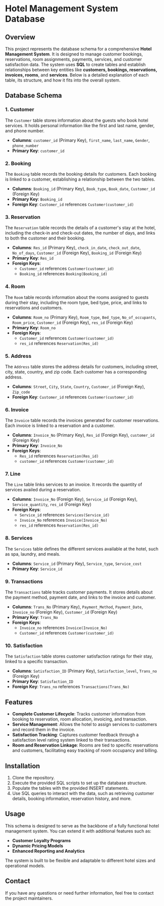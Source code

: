 # Hotel Management System Database

## Overview
This project represents the database schema for a comprehensive **Hotel Management System**. It is designed to manage customer bookings, reservations, room assignments, payments, services, and customer satisfaction data. The system uses **SQL** to create tables and establish relationships between key entities like **customers, bookings, reservations, invoices, rooms**, and **services**. Below is a detailed explanation of each table, its structure, and how it fits into the overall system.

## Database Schema

### 1. Customer
The `Customer` table stores information about the guests who book hotel services. It holds personal information like the first and last name, gender, and phone number.
- **Columns**: `customer_id` (Primary Key), `first_name`, `last_name`, `Gender`, `phone_number`
- **Primary Key**: `customer_id`

### 2. Booking
The `Booking` table records the booking details for customers. Each booking is linked to a customer, establishing a relationship between the two tables.
- **Columns**: `Booking_id` (Primary Key), `Book_type`, `Book_date`, `Customer_id` (Foreign Key)
- **Primary Key**: `Booking_id`
- **Foreign Key**: `Customer_id` references `Customer(customer_id)`

### 3. Reservation
The `Reservation` table records the details of a customer's stay at the hotel, including the check-in and check-out dates, the number of days, and links to both the customer and their booking.
- **Columns**: `Res_id` (Primary Key), `check_in_date`, `check_out_date`, `No_of_days`, `Customer_id` (Foreign Key), `Booking_id` (Foreign Key)
- **Primary Key**: `Res_id`
- **Foreign Keys**: 
  - `Customer_id` references `Customer(customer_id)`
  - `Booking_id` references `Booking(Booking_id)`

### 4. Room
The `Room` table records information about the rooms assigned to guests during their stay, including the room type, bed type, price, and links to reservations and customers.
- **Columns**: `Room_no` (Primary Key), `Room_type`, `Bed_type`, `No_of_occupants`, `Room_price`, `Customer_id` (Foreign Key), `res_id` (Foreign Key)
- **Primary Key**: `Room_no`
- **Foreign Keys**: 
  - `Customer_id` references `Customer(customer_id)`
  - `res_id` references `Reservation(Res_id)`

### 5. Address
The `Address` table stores the address details for customers, including street, city, state, country, and zip code. Each customer has a corresponding address.
- **Columns**: `Street`, `City`, `State`, `Country`, `Customer_id` (Foreign Key), `Zip_code`
- **Foreign Key**: `Customer_id` references `Customer(customer_id)`

### 6. Invoice
The `Invoice` table records the invoices generated for customer reservations. Each invoice is linked to a reservation and a customer.
- **Columns**: `Invoice_No` (Primary Key), `Res_id` (Foreign Key), `customer_id` (Foreign Key)
- **Primary Key**: `Invoice_No`
- **Foreign Keys**:
  - `Res_id` references `Reservation(Res_id)`
  - `customer_id` references `Customer(customer_id)`

### 7. Line
The `Line` table links services to an invoice. It records the quantity of services availed during a reservation.
- **Columns**: `Invoice_No` (Foreign Key), `Service_id` (Foreign Key), `Service_quantity`, `res_id` (Foreign Key)
- **Foreign Keys**: 
  - `Service_id` references `Services(Service_id)`
  - `Invoice_No` references `Invoice(Invoice_No)`
  - `res_id` references `Reservation(Res_id)`

### 8. Services
The `Services` table defines the different services available at the hotel, such as spa, laundry, and meals.
- **Columns**: `Service_id` (Primary Key), `Service_type`, `Service_cost`
- **Primary Key**: `Service_id`

### 9. Transactions
The `Transactions` table tracks customer payments. It stores details about the payment method, payment date, and links to the invoice and customer.
- **Columns**: `Trans_No` (Primary Key), `Payment_Method`, `Payment_Date`, `Invoice_no` (Foreign Key), `Customer_id` (Foreign Key)
- **Primary Key**: `Trans_No`
- **Foreign Keys**: 
  - `Invoice_no` references `Invoice(Invoice_No)`
  - `Customer_id` references `Customer(customer_id)`

### 10. Satisfaction
The `Satisfaction` table stores customer satisfaction ratings for their stay, linked to a specific transaction.
- **Columns**: `Satisfaction_ID` (Primary Key), `Satisfaction_level`, `Trans_no` (Foreign Key)
- **Primary Key**: `Satisfaction_ID`
- **Foreign Key**: `Trans_no` references `Transactions(Trans_No)`

## Features
- **Complete Customer Lifecycle**: Tracks customer information from booking to reservation, room allocation, invoicing, and transaction.
- **Service Management**: Allows the hotel to assign services to customers and record them in the invoice.
- **Satisfaction Tracking**: Captures customer feedback through a satisfaction level rating system linked to their transactions.
- **Room and Reservation Linkage**: Rooms are tied to specific reservations and customers, facilitating easy tracking of room occupancy and billing.

## Installation
1. Clone the repository.
2. Execute the provided SQL scripts to set up the database structure.
3. Populate the tables with the provided INSERT statements.
4. Use SQL queries to interact with the data, such as retrieving customer details, booking information, reservation history, and more.

## Usage
This schema is designed to serve as the backbone of a fully functional hotel management system. You can extend it with additional features such as:
- **Customer Loyalty Programs**
- **Dynamic Pricing Models**
- **Enhanced Reporting and Analytics**

The system is built to be flexible and adaptable to different hotel sizes and operational models.

## Contact
If you have any questions or need further information, feel free to contact the project maintainers.
